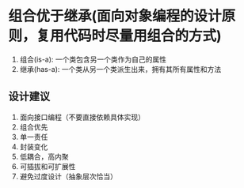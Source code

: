 # 组合优于继承(面向对象编程的设计原则，复用代码时尽量用组合的方式)
1. 组合(is-a): 一个类包含另一个类作为自己的属性
2. 继承(has-a): 一个类从另一个类派生出来，拥有其所有属性和方法

## 设计建议
1. 面向接口编程（不要直接依赖具体实现）
2. 组合优先
3. 单一责任
4. 封装变化
5. 低耦合，高内聚
6. 可插拔和可扩展性
7. 避免过度设计（抽象层次恰当）